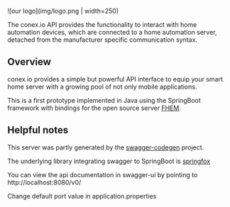 ![our logo](img/logo.png | width=250)


The conex.io API provides the functionality to interact with home automation devices, which are connected to a home automation server, detached from the manufacturer specific communication syntax.

## Overview  

conex.io provides a simple but powerful API interface to equip your smart home server with a growing pool of not only mobile applications.

This is a first prototype implemented in Java using the SpringBoot framework with bindings for the open source server [FHEM](https://fhem.de/).

## Helpful notes

This server was partly generated by the [swagger-codegen](https://github.com/swagger-api/swagger-codegen) project. 

The underlying library integrating swagger to SpringBoot is [springfox](https://github.com/springfox/springfox)  

You can view the api documentation in swagger-ui by pointing to  
http://localhost:8080/v0/

Change default port value in application.properties

